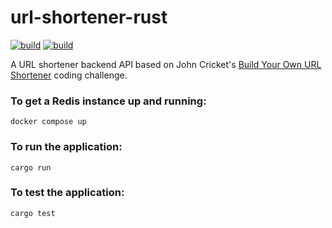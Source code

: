 # url-shortener-rust

[![build](https://github.com/Yukigeshiki/coding-challenge-rust/actions/workflows/ci.yml/badge.svg)](https://github.com/Yukigeshiki/coding-challenge-rust/actions/workflows/ci.yml) [![build](https://github.com/Yukigeshiki/coding-challenge-rust/actions/workflows/build.yml/badge.svg)](https://github.com/Yukigeshiki/coding-challenge-rust/actions/workflows/build.yml)

A URL shortener backend API based on John Cricket's [Build Your Own URL Shortener](https://codingchallenges.fyi/challenges/challenge-url-shortener/) coding challenge.

### To get a Redis instance up and running:

```
docker compose up
```

### To run the application:

```
cargo run
```

### To test the application:

```
cargo test
```

